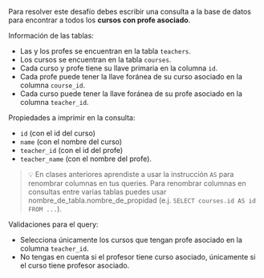 Para resolver este desafío debes escribir una consulta a la base de datos para encontrar a todos los **cursos con profe asociado**.

Información de las tablas:

- Las y los profes se encuentran en la tabla `teachers`.
- Los cursos se encuentran en la tabla `courses`.
- Cada curso y profe tiene su llave primaria en la columna `id`.
- Cada profe puede tener la llave foránea de su curso asociado en la columna `course_id`.
- Cada curso puede tener la llave foránea de su profe asociado en la columna `teacher_id`.

Propiedades a imprimir en la consulta:

- `id` (con el id del curso)
- `name` (con el nombre del curso)
- `teacher_id` (con el id del profe)
- `teacher_name` (con el nombre del profe).

> 💡 En clases anteriores aprendiste a usar la instrucción `AS` para renombrar columnas en tus queries. Para renombrar columnas en consultas entre varias tablas puedes usar nombre_de_tabla.nombre_de_propidad (e.j. `SELECT courses.id AS id FROM ...`).

Validaciones para el query:

- Selecciona únicamente los cursos que tengan profe asociado en la columna `teacher_id`.
- No tengas en cuenta si el profesor tiene curso asociado, únicamente si el curso tiene profesor asociado.
